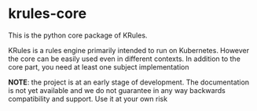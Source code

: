 # krules-core

This is the python core package of KRules.

KRules is a rules engine primarily intended to run on Kubernetes. 
However the core can be easily used even in different contexts. 
In addition to the core part, you need at least one subject implementation

**NOTE**: the project is at an early stage of development. 
The documentation is not yet available and we do not guarantee 
in any way backwards compatibility and support. Use it at your own risk
